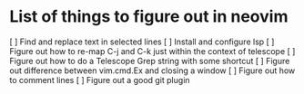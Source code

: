 # List of things to figure out in neovim

[ ] Find and replace text in selected lines
[ ] Install and configure lsp
[ ] Figure out how to re-map C-j and C-k just within the context of telescope
[ ] Figure out how to do a Telescope Grep string with some shortcut
[ ] Figure out difference between vim.cmd.Ex and closing a window
[ ] Figure out how to comment lines
[ ] Figure out a good git plugin
